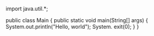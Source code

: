 import java.util.*;

public class Main {
    public static void main(String[] args) {
        System.out.println("Hello, world");
        System. exit(0);
    }
}
